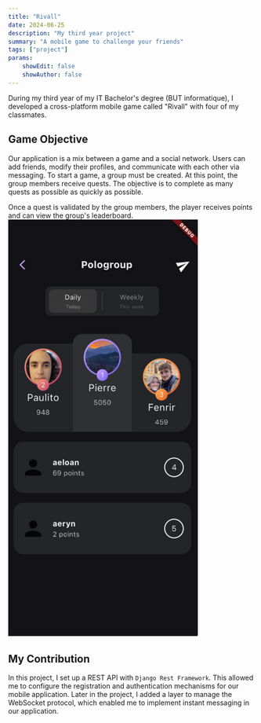 ```yaml
---
title: "Rivall"
date: 2024-06-25
description: "My third year project"
summary: "A mobile game to challenge your friends"
tags: ["project"]
params:
    showEdit: false
    showAuthor: false
---
```


During my third year of my IT Bachelor's degree (BUT informatique), I developed a cross-platform mobile game called "Rivall" with four of my classmates.

## Game Objective

Our application is a mix between a game and a social network. Users can add friends, modify their profiles, and communicate with each other via messaging. To start a game, a group must be created. At this point, the group members receive quests. The objective is to complete as many quests as possible as quickly as possible.

Once a quest is validated by the group members, the player receives points and can view the group's leaderboard.
![score](./score.png)

## My Contribution

In this project, I set up a REST API with `Django Rest Framework`. This allowed me to configure the registration and authentication mechanisms for our mobile application. Later in the project, I added a layer to manage the WebSocket protocol, which enabled me to implement instant messaging in our application.
